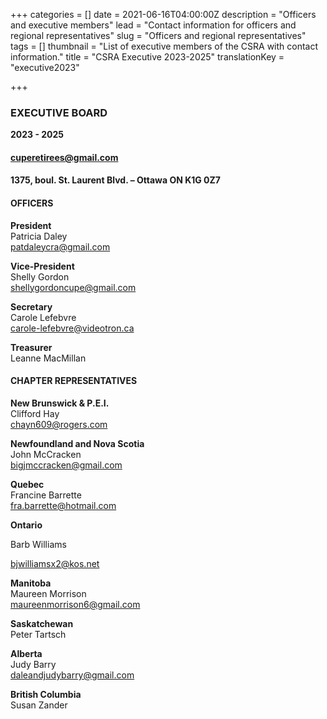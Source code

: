 +++
categories = []
date = 2021-06-16T04:00:00Z
description = "Officers and executive members"
lead = "Contact information for officers and regional representatives"
slug = "Officers and regional representatives"
tags = []
thumbnail = "List of executive members of the CSRA with contact information."
title = "CSRA Executive 2023-2025"
translationKey = "executive2023"

+++
### **EXECUTIVE BOARD**

**2023 - 2025**

#### **cuperetirees@gmail.com**

#### **1375, boul. St. Laurent Blvd. – Ottawa ON K1G 0Z7**

#### **OFFICERS**

**President**  
Patricia Daley  
[patdaleycra@gmail.com](mailto:patdaleycra@gmail.com)

**Vice-President**  
Shelly Gordon  
[shellygordoncupe@gmail.com](mailto:shellygordoncupe@gmail.com)

**Secretary**  
Carole Lefebvre  
[carole-lefebvre@videotron.ca](mailto:carole-lefebvre@videotron.ca)

**Treasurer**  
Leanne MacMillan

#### 

#### **CHAPTER REPRESENTATIVES**

**New Brunswick & P.E.I.**  
Clifford Hay  
[chayn609@rogers.com](mailto:chayn609@rogers.com)

**Newfoundland and Nova Scotia**  
John McCracken  
[bigjmccracken@gmail.com](mailto:bigjmccracken@gmail.com)

**Quebec**  
Francine Barrette  
[fra.barrette@hotmail.com](mailto:fra.barrette@hotmail.com)

**Ontario**

Barb Williams

[bjwilliamsx2@kos.net](mailto:bjwilliamsx2@kos.net)

**Manitoba**  
Maureen Morrison  
[maureenmorrison6@gmail.com](mailto:maureenmorrison6@gmail.com)

**Saskatchewan**  
Peter Tartsch

**Alberta**  
Judy Barry  
[daleandjudybarry@gmail.com](mailto:daleandjudybarry@gmail.com)

**British Columbia**  
Susan Zander